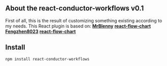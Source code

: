 ## About the react-conductor-workflows v0.1

First of all, this is the result of customizing something existing according to my needs.
This React plugin is based on:
 **[MrBlenny](https://github.com/MrBlenny)**  **[react-flow-chart](<https://github.com/MrBlenny/react-flow-chart>)**
 **[Fengzhen8023](https://github.com/Fengzhen8023)**  **[react-flow-chart](<https://github.com/Fengzhen8023/react-workflowt>)**

## Install

```shell
npm install react-conductor-workflows
```
